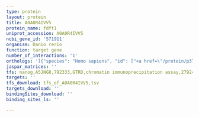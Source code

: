 ```yaml
---
type: protein
layout: protein
title: A0A0R4IVV5
protein_name: fdft1
uniprot_accession: A0A0R4IVV5
ncbi_gene_id: '571911'
organism: Danio rerio
function: target gene
number_of_interactions: '1'
orthologs: '[{"species": "Homo sapiens", "id": ["<a href=\"/protein/p37268\">P37268</a>"]}, {"species": "Mus musculus", "id": ["<a href=\"/protein/p53798\">P53798</a>"]}, {"species": "Rattus norvegicus", "id": ["<a href=\"/protein/q02769\">Q02769</a>"]}, {"species": "Saccharomyces cerevisiae", "id": ["<a href=\"/protein/p29704\">P29704</a>"]}]'
jaspar_matrices: ''
tfs: nanog,A5JNG8,792333,GTRD,chromatin immunoprecipitation assay,27924024%5Buid%5D,No
targets: ''
tfs_download: tfs_of_A0A0R4IVV5.tsv
targets_download: ''
bindingSites_download: ''
binding_sites_ls: ''

---
```

